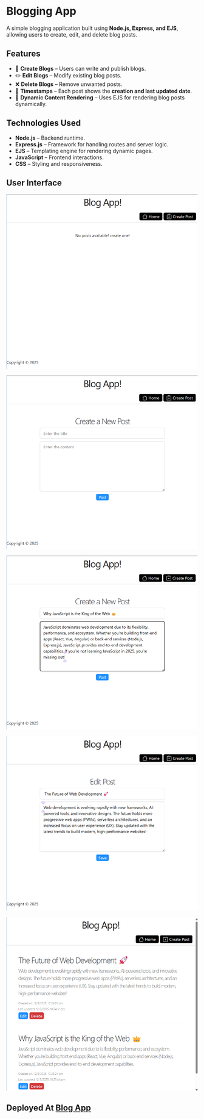 # Blogging App 

A simple blogging application built using **Node.js, Express, and EJS**, allowing users to create, edit, and delete blog posts.

## Features
- 📝 **Create Blogs** – Users can write and publish blogs.
- ✏️ **Edit Blogs** – Modify existing blog posts.
- ❌ **Delete Blogs** – Remove unwanted posts.
- 📅 **Timestamps** – Each post shows the **creation and last updated date**.
- 📜 **Dynamic Content Rendering** – Uses EJS for rendering blog posts dynamically.

## Technologies Used
- **Node.js** – Backend runtime.
- **Express.js** – Framework for handling routes and server logic.
- **EJS** – Templating engine for rendering dynamic pages.
- **JavaScript** – Frontend interactions.
- **CSS** – Styling and responsiveness.

## User Interface

![UI](./public/screenshots/1.png)

![UI](./public/screenshots/2.png)

![UI](./public/screenshots/3.png)

![UI](./public/screenshots/4.png)

![UI](./public/screenshots/5.png)

## Deployed At [Blog App](https://express-blog-app-xmgq.onrender.com/)